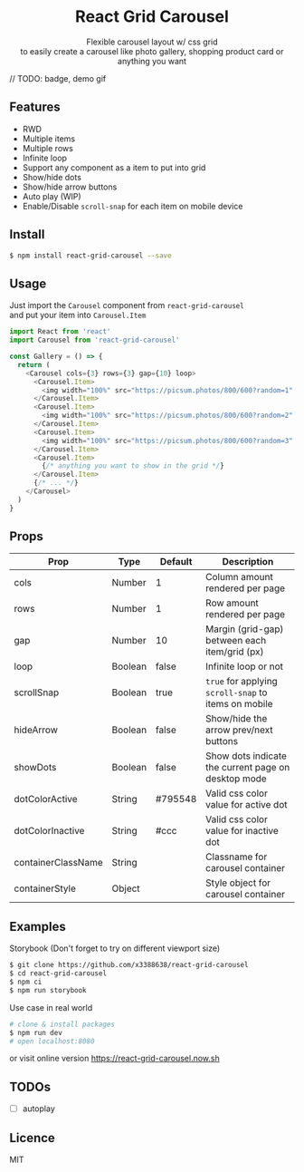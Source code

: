 <h1 align="center">React Grid Carousel</h1>
<p align="center">Flexible carousel layout w/ css grid<br />to easily create a carousel like photo gallery, shopping product card or anything you want</p>

// TODO: badge, demo gif

## Features

- RWD
- Multiple items
- Multiple rows
- Infinite loop
- Support any component as a item to put into grid
- Show/hide dots
- Show/hide arrow buttons
- Auto play (WIP)
- Enable/Disable `scroll-snap` for each item on mobile device

## Install

```bash
$ npm install react-grid-carousel --save
```

## Usage

Just import the `Carousel` component from `react-grid-carousel`  
and put your item into `Carousel.Item`

```javascript
import React from 'react'
import Carousel from 'react-grid-carousel'

const Gallery = () => {
  return (
    <Carousel cols={3} rows={3} gap={10} loop>
      <Carousel.Item>
        <img width="100%" src="https://picsum.photos/800/600?random=1" />
      </Carousel.Item>
      <Carousel.Item>
        <img width="100%" src="https://picsum.photos/800/600?random=2" />
      </Carousel.Item>
      <Carousel.Item>
        <img width="100%" src="https://picsum.photos/800/600?random=3" />
      </Carousel.Item>
      <Carousel.Item>
        {/* anything you want to show in the grid */}
      </Carousel.Item>
      {/* ... */}
    </Carousel>
  )
}
```

## Props

| Prop               | Type    | Default | Description                                          |
| ------------------ | ------- | ------- | ---------------------------------------------------- |
| cols               | Number  | 1       | Column amount rendered per page                      |
| rows               | Number  | 1       | Row amount rendered per page                         |
| gap                | Number  | 10      | Margin (grid-gap) between each item/grid (px)        |
| loop               | Boolean | false   | Infinite loop or not                                 |
| scrollSnap         | Boolean | true    | `true` for applying `scroll-snap` to items on mobile |
| hideArrow          | Boolean | false   | Show/hide the arrow prev/next buttons                |
| showDots           | Boolean | false   | Show dots indicate the current page on desktop mode  |
| dotColorActive     | String  | #795548 | Valid css color value for active dot                 |
| dotColorInactive   | String  | #ccc    | Valid css color value for inactive dot               |
| containerClassName | String  |         | Classname for carousel container                     |
| containerStyle     | Object  |         | Style object for carousel container                  |

## Examples

Storybook (Don't forget to try on different viewport size)

```bash
$ git clone https://github.com/x3388638/react-grid-carousel
$ cd react-grid-carousel
$ npm ci
$ npm run storybook
```

Use case in real world

```bash
# clone & install packages
$ npm run dev
# open localhost:8080
```

or visit online version
https://react-grid-carousel.now.sh

## TODOs

- [ ] autoplay

## Licence

MIT

